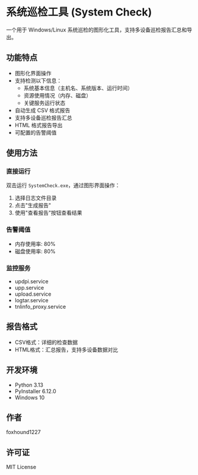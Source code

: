 # 系统巡检工具 (System Check)

一个用于 Windows/Linux 系统巡检的图形化工具，支持多设备巡检报告汇总和导出。

## 功能特点

- 图形化界面操作
- 支持检测以下信息：
  - 系统基本信息（主机名、系统版本、运行时间）
  - 资源使用情况（内存、磁盘）
  - 关键服务运行状态
- 自动生成 CSV 格式报告
- 支持多设备巡检报告汇总
- HTML 格式报告导出
- 可配置的告警阈值

## 使用方法

### 直接运行

双击运行 `SystemCheck.exe`，通过图形界面操作：

1. 选择日志文件目录
2. 点击"生成报告"
3. 使用"查看报告"按钮查看结果

### 告警阈值

- 内存使用率: 80%
- 磁盘使用率: 80%

### 监控服务

- updpi.service
- upp.service
- upload.service
- logtar.service
- tnlinfo_proxy.service

## 报告格式

- CSV格式：详细的检查数据
- HTML格式：汇总报告，支持多设备数据对比

## 开发环境

- Python 3.13
- PyInstaller 6.12.0
- Windows 10

## 作者

foxhound1227

## 许可证

MIT License